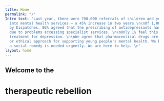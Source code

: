 ```yaml
---
title: Home
permalink: "/"
Intro text: "Last year, there were 700,000 referrals of children and young people
  into mental health services – a 45% increase in two years.\n\nOf 1,000 UK GPs surveyed
  by Dispatches, 86% agreed that the prescribing of antidepressants has increased
  due to problems accessing specialist services. \n\nOnly 1% feel this is the best
  treatment for depression. \n\nWe agree that pharmaceutical drugs are not a sustainable
  or ethical approach for supporting young people's mental health. We believe that
  a social remedy is needed urgently. We are here to help. \n"
layout: home
---
```


## Welcome to the
# therapeutic rebellion